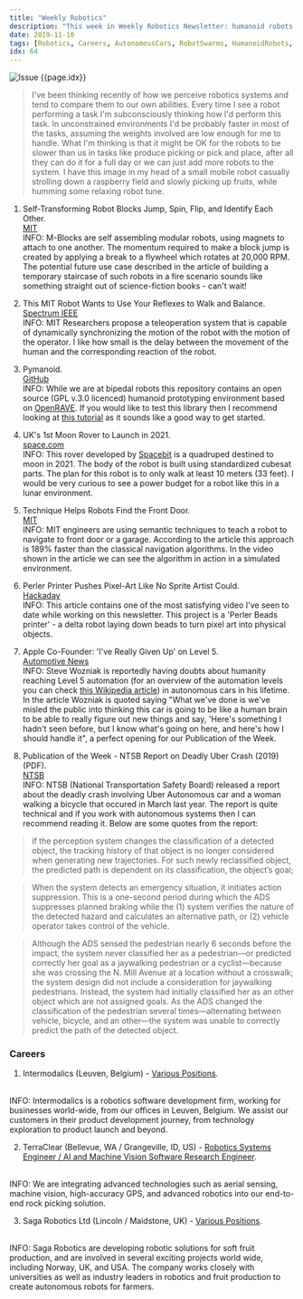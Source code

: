 ```yaml
---
title: "Weekly Robotics"
description: "This week in Weekly Robotics Newsletter: humanoid robots reflexes, quadruped rover, autonomous cars not living to the expectations and more!"
date: 2019-11-10
tags: [Robotics, Careers, AutonomousCars, RobotSwarms, HumanoidRobots, OpenSource, Space]
idx: 64
---
```

![Issue {{page.idx}}](/img/headers/{{page.idx}}.jpg "Issue {{page.idx}}")

> I've been thinking recently of how we perceive robotics systems and tend to compare them to our own abilities. Every time I see a robot performing a task I'm subconsciously thinking how I'd perform this task. In unconstrained environments I'd be probably faster in most of the tasks, assuming the weights involved are low enough for me to handle. What I'm thinking is that it might be OK for the robots to be slower than us in tasks like produce picking or pick and place, after all they can do it for a full day or we can just add more robots to the system. I have this image in my head of a small mobile robot casually strolling down a raspberry field and slowly picking up fruits, while humming some relaxing robot tune.

1) Self-Transforming Robot Blocks Jump, Spin, Flip, and Identify Each Other.
<br>[MIT](http://news.mit.edu/2019/self-transforming-robot-blocks-jump-spin-flip-identify-each-other-1030)<br>
INFO: M-Blocks are self assembling modular robots, using magnets to attach to one another. The momentum required to make a block jump is created by applying a break to a flywheel which rotates at 20,000 RPM. The potential future use case described in the article of building a temporary staircase of such robots in a fire scenario sounds like something straight out of science-fiction books - can't wait!

2) This MIT Robot Wants to Use Your Reflexes to Walk and Balance.
<br>[Spectrum IEEE](https://spectrum.ieee.org/automaton/robotics/humanoids/mit-little-hermes)<br>
INFO: MIT Researchers propose a teleoperation system that is capable of dynamically synchronizing the motion of the robot with the motion of the operator. I like how small is the delay between the movement of the human and the corresponding reaction of the robot.

3) Pymanoid.
<br>[GitHub](https://github.com/stephane-caron/pymanoid)<br>
INFO: While we are at bipedal robots this repository contains an open source (GPL v.3.0 licenced) humanoid prototyping environment based on [OpenRAVE](http://openrave.org/docs/latest_stable/). If you would like to test this library then I recommend looking at [this tutorial](https://scaron.info/teaching/prototyping-a-walking-pattern-generator.html) as it sounds like a good way to get started.

4) UK's 1st Moon Rover to Launch in 2021.
<br>[space.com](https://www.space.com/uk-first-moon-rover-spacebit-launch-2021.html)<br>
INFO: This rover developed by [Spacebit](https://spacebit.com/) is a quadruped destined to moon in 2021. The body of the robot is built using standardized cubesat parts. The plan for this robot is to only walk at least 10 meters (33 feet). I would be very curious to see a power budget for a robot like this in a lunar environment.

5) Technique Helps Robots Find the Front Door.
<br>[MIT](http://news.mit.edu/2019/technique-helps-robots-find-front-door-1104)<br>
INFO: MIT engineers are using semantic techniques to teach a robot to navigate to front door or a garage. According to the article this approach is 189% faster than the classical navigation algorithms. In the video shown in the article we can see the algorithm in action in a simulated environment.

6) Perler Printer Pushes Pixel-Art Like No Sprite Artist Could.
<br>[Hackaday](https://hackaday.com/2019/10/23/perler-printer-pushes-pixel-art-like-no-sprite-artist-could/)<br>
INFO: This article contains one of the most satisfying video I've seen to date while working on this newsletter. This project is a 'Perler Beads printer' - a delta robot laying down beads to turn pixel art into physical objects.

7) Apple Co-Founder: 'I've Really Given Up' on Level 5.
<br>[Automotive News](https://europe.autonews.com/automakers/apple-co-founder-ive-really-given-level-5)<br>
INFO: Steve Wozniak is reportedly having doubts about humanity reaching Level 5 automation (for an overview of the automation levels you can check [this Wikipedia article](https://en.wikipedia.org/wiki/Self-driving_car#Levels_of_driving_automation)) in autonomous cars in his lifetime. In the article Wozniak is quoted saying "What we've done is we've misled the public into thinking this car is going to be like a human brain to be able to really figure out new things and say, 'Here's something I hadn't seen before, but I know what's going on here, and here's how I should handle it", a perfect opening for our Publication of the Week.

8) Publication of the Week - NTSB Report on Deadly Uber Crash (2019)(PDF).
<br>[NTSB](https://dms.ntsb.gov/public/62500-62999/62978/629713.pdf)<br>
INFO: NTSB (National Transportation Safety Board) released a report about the deadly crash involving Uber Autonomous car and a woman walking a bicycle that occured in March last year. The report is quite technical and if you work with autonomous systems then I can recommend reading it. Below are some quotes from the report:

> if  the  perception system  changes  the  classification  of  a  detected  object,  the  tracking history of that object is no longer considered when generating new trajectories. For such newly reclassified object, the predicted path is dependent on its classification, the object’s goal;

> When the system detects an emergency situation, it initiates action suppression. This is a one-second period during which the ADS suppresses planned braking while the (1) system verifies the nature of the detected hazard and calculates an alternative path, or (2) vehicle operator takes control  of  the  vehicle.

> Although  the  ADS  sensed  the  pedestrian  nearly  6  seconds  before  the  impact,  the  system  never classified  her  as  a  pedestrian—or  predicted  correctly  her  goal  as  a  jaywalking  pedestrian  or  a  cyclist—because she was crossing the N. Mill Avenue at a location without a crosswalk;  the system design did not include a consideration for jaywalking pedestrians.  Instead, the system had initially classified  her  as  an  other  object  which  are  not  assigned  goals.  As  the  ADS  changed  the  classification of the pedestrian several times—alternating between vehicle, bicycle, and an other—the system was unable to correctly predict the path of the detected object.

### Careers

1) Intermodalics (Leuven, Belgium) - [Various Positions](https://www.intermodalics.eu/join-us).
<br>
INFO: Intermodalics is a robotics software development firm, working for businesses world-wide, from our offices in Leuven, Belgium. We assist our customers in their product development journey, from technology exploration to product launch and beyond.

2) TerraClear (Bellevue, WA / Grangeville, ID, US) - [Robotics Systems Engineer / AI and Machine Vision Software Research Engineer](https://www.terraclear.com/company).
<br>
INFO: We are integrating advanced technologies such as aerial sensing, machine vision, high-accuracy GPS, and advanced robotics into our end-to-end rock picking solution.

3) Saga Robotics Ltd (Lincoln / Maidstone, UK) - [Various Positions](https://www.indeedjobs.com/saga-robotics-ltd/_hl/en_GB).
<br>
INFO: Saga Robotics are developing robotic solutions for soft fruit production, and are involved in several exciting projects world wide, including Norway, UK, and USA. The company works closely with universities as well as industry leaders in robotics and fruit production to create autonomous robots for farmers.
